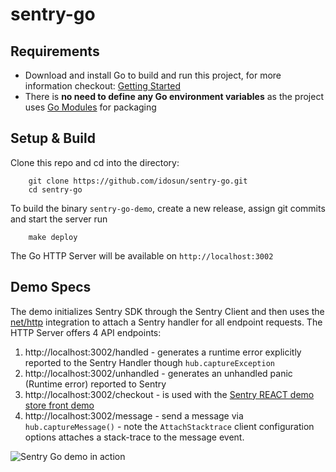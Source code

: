 # sentry-go

## Requirements

- Download and install Go to build and run this project, for more information checkout:
[Getting Started](https://golang.org/doc/install)
- There is **no need to define any Go environment variables** as the project uses [Go Modules](https://github.com/golang/go/wiki/Modules) for packaging

## Setup & Build

Clone this repo and cd into the directory:

```
    git clone https://github.com/idosun/sentry-go.git
    cd sentry-go
```

To build the binary `sentry-go-demo`, create a new release, assign git commits and start the server run

```
    make deploy
```

The Go HTTP Server will be available on  `http://localhost:3002`

## Demo Specs

The demo initializes Sentry SDK through the Sentry Client and then uses the [net/http](https://docs.sentry.io/platforms/go/http/) integration to attach a Sentry handler for all endpoint requests.
The HTTP Server offers 4 API endpoints:

1. http://localhost:3002/handled - generates a runtime error explicitly reported to the Sentry Handler though `hub.captureException`
2. http://localhost:3002/unhandled - generates an unhandled panic (Runtime error) reported to Sentry
3. http://localhost:3002/checkout - is used with the [Sentry REACT demo store front demo](https://github.com/sentry-demos/react)
4. http://localhost:3002/message - send a message via `hub.captureMessage()` - note the `AttachStacktrace` client configuration options attaches a stack-trace to the message event.



![Sentry Go demo in action](sentry-go-demo.gif)

